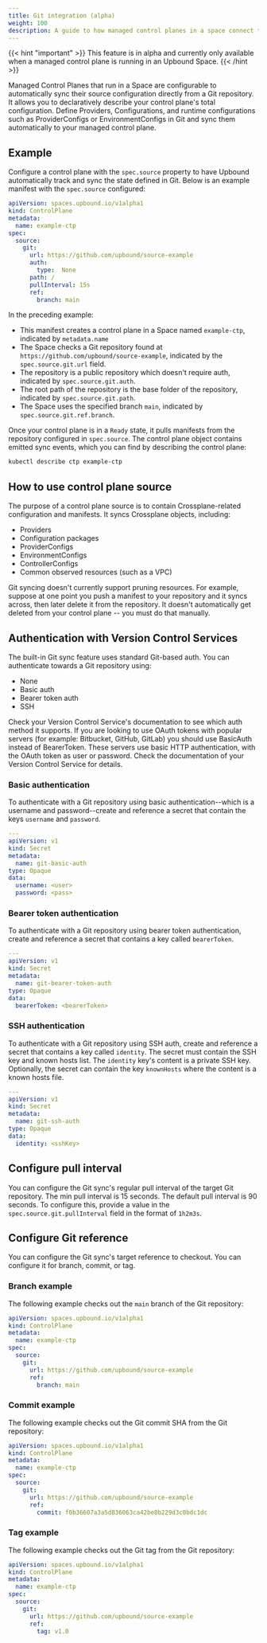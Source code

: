```yaml
---
title: Git integration (alpha)
weight: 100
description: A guide to how managed control planes in a space connect to git
---
```


{{< hint "important" >}}
This feature is in alpha and currently only available when a managed control plane is running in an Upbound Space.
{{< /hint >}}

Managed Control Planes that run in a Space are configurable to automatically sync their source configuration directly from a Git repository. It allows you to declaratively describe your control plane's total configuration. Define Providers, Configurations, and runtime configurations such as ProviderConfigs or EnvironmentConfigs in Git and sync them automatically to your managed control plane.

## Example

Configure a control plane with the `spec.source` property to have Upbound automatically track and sync the state defined in Git. Below is an example manifest with the `spec.source` configured:

```yaml
apiVersion: spaces.upbound.io/v1alpha1
kind: ControlPlane
metadata:
  name: example-ctp
spec:
  source:
    git:
      url: https://github.com/upbound/source-example
      auth:
        type:  None
      path: /
      pullInterval: 15s
      ref:
        branch: main
```

In the preceding example:

- This manifest creates a control plane in a Space named `example-ctp`, indicated by `metadata.name`
- The Space checks a Git repository found at `https://github.com/upbound/source-example`, indicated by the `spec.source.git.url` field.
- The repository is a public repository which doesn't require auth, indicated by `spec.source.git.auth`.
- The root path of the repository is the base folder of the repository, indicated by `spec.source.git.path`.
- The Space uses the specified branch `main`, indicated by `spec.source.git.ref.branch`.

Once your control plane is in a `Ready` state, it pulls manifests from the repository configured in `spec.source`. The control plane object contains emitted sync events, which you can find by describing the control plane:

```bash
kubectl describe ctp example-ctp
```

## How to use control plane source

The purpose of a control plane source is to contain Crossplane-related configuration and manifests. It syncs Crossplane objects, including:

- Providers
- Configuration packages
- ProviderConfigs
- EnvironmentConfigs
- ControllerConfigs
- Common observed resources (such as a VPC)

Git syncing doesn't currently support pruning resources. For example, suppose at one point you push a manifest to your repository and it syncs across, then later delete it from the repository. It doesn't automatically get deleted from your control plane -- you must do that manually.

## Authentication with Version Control Services

The built-in Git sync feature uses standard Git-based auth. You can authenticate towards a Git repository using:

- None
- Basic auth
- Bearer token auth
- SSH

Check your Version Control Service's documentation to see which auth method it supports. If you are looking to use OAuth tokens with popular servers (for example: Bitbucket, GitHub, GitLab) you should use BasicAuth instead of BearerToken. These servers use basic HTTP authentication, with the OAuth token as user or password. Check the documentation of your Version Control Service for details.

### Basic authentication

To authenticate with a Git repository using basic authentication--which is a username and password--create and reference a secret that contain the keys `username` and `password`.

```yaml
---
apiVersion: v1
kind: Secret
metadata:
  name: git-basic-auth
type: Opaque
data:
  username: <user>
  password: <pass>
```

### Bearer token authentication

To authenticate with a Git repository using bearer token authentication, create and reference a secret that contains a key called `bearerToken`.

```yaml
---
apiVersion: v1
kind: Secret
metadata:
  name: git-bearer-token-auth
type: Opaque
data:
  bearerToken: <bearerToken>
```

### SSH authentication

To authenticate with a Git repository using SSH auth, create and reference a secret that contains a key called `identity`. The secret must contain the SSH key and known hosts list. The `identity` key's content is a private SSH key. Optionally, the secret can contain the key `knownHosts` where the content is a known hosts file.

```yaml
---
apiVersion: v1
kind: Secret
metadata:
  name: git-ssh-auth
type: Opaque
data:
  identity: <sshKey>
```

## Configure pull interval

You can configure the Git sync's regular pull interval of the target Git repository. The min pull interval is 15 seconds. The default pull interval is 90 seconds. To configure this, provide a value in the `spec.source.git.pullInterval` field in the format of `1h2m3s`. 

## Configure Git reference

You can configure the Git sync's target reference to checkout. You can configure it for branch, commit, or tag.

### Branch example

The following example checks out the `main` branch of the Git repository:

```yaml
apiVersion: spaces.upbound.io/v1alpha1
kind: ControlPlane
metadata:
  name: example-ctp
spec:
  source:
    git:
      url: https://github.com/upbound/source-example
      ref:
        branch: main
```

### Commit example

The following example checks out the Git commit SHA from the Git repository:

```yaml
apiVersion: spaces.upbound.io/v1alpha1
kind: ControlPlane
metadata:
  name: example-ctp
spec:
  source:
    git:
      url: https://github.com/upbound/source-example
      ref:
        commit: f0b36607a3a5d836063ca42be8b229d3c0bdc1dc
```

### Tag example

The following example checks out the Git tag from the Git repository:

```yaml
apiVersion: spaces.upbound.io/v1alpha1
kind: ControlPlane
metadata:
  name: example-ctp
spec:
  source:
    git:
      url: https://github.com/upbound/source-example
      ref:
        tag: v1.0
```


